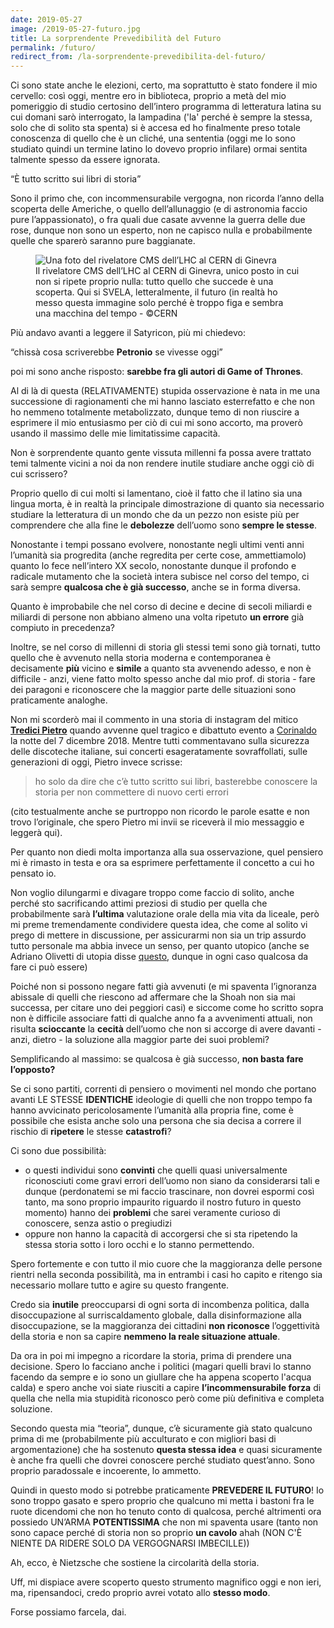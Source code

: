 ```yaml
---
date: 2019-05-27
image: /2019-05-27-futuro.jpg
title: La sorprendente Prevedibilità del Futuro
permalink: /futuro/
redirect_from: /la-sorprendente-prevedibilita-del-futuro/
---
```

Ci sono state anche le elezioni, certo, ma soprattutto è stato fondere il mio cervello: così oggi, mentre ero in biblioteca, proprio a metà del mio pomeriggio di studio certosino dell’intero programma di letteratura latina su cui domani sarò interrogato, la lampadina ('la' perché è sempre la stessa, solo che di solito sta spenta) si è accesa ed ho finalmente preso totale conoscenza di quello che è un cliché, una sententia (oggi me lo sono studiato quindi un termine latino lo dovevo proprio infilare) ormai sentita talmente spesso da essere ignorata.

<q>È tutto scritto sui libri di storia</q>

Sono il primo che, con incommensurabile vergogna, non ricorda l’anno della scoperta delle Americhe, o quello dell’allunaggio (e di astronomia faccio pure l’appassionato), o fra quali due casate avvenne la guerra delle due rose, dunque non sono un esperto, non ne capisco nulla e probabilmente quelle che sparerò saranno pure baggianate.

<figure><picture>
  <img class='u-photo' src='{{ image }}' alt='Una foto del rivelatore CMS dell’LHC al CERN di Ginevra'>
  <figcaption>Il rivelatore CMS dell’LHC al CERN di Ginevra, unico posto in cui non si ripete proprio nulla: tutto quello che succede è una scoperta. Qui si SVELA, letteralmente, il futuro (in realtà ho messo questa immagine solo perché è troppo figa e sembra una macchina del tempo  -  &copy;CERN</figcaption>
</picture></figure>

Più andavo avanti a leggere il Satyricon, più mi chiedevo:

“chissà cosa scriverebbe **Petronio** se vivesse oggi”

poi mi sono anche risposto: **sarebbe fra gli autori di Game of Thrones**.

Al di là di questa (RELATIVAMENTE) stupida osservazione è nata in me una successione di ragionamenti che mi hanno lasciato esterrefatto e che non ho nemmeno totalmente metabolizzato, dunque temo di non riuscire a esprimere il mio entusiasmo per ciò di cui mi sono accorto, ma proverò usando il massimo delle mie limitatissime capacità.

Non è sorprendente quanto gente vissuta millenni fa possa avere trattato temi talmente vicini a noi da non rendere inutile studiare anche oggi ciò di cui scrissero?

Proprio quello di cui molti si lamentano, cioè il fatto che il latino sia una lingua morta, è in realtà la principale dimostrazione di quanto sia necessario studiare la letteratura di un mondo che da un pezzo non esiste più per comprendere che alla fine le **debolezze** dell’uomo sono **sempre le stesse**.

Nonostante i tempi possano evolvere, nonostante negli ultimi venti anni l’umanità sia progredita (anche regredita per certe cose, ammettiamolo) quanto lo fece nell’intero XX secolo, nonostante dunque il profondo e radicale mutamento che la società intera subisce nel corso del tempo, ci sarà sempre **qualcosa che è già successo**, anche se in forma diversa.

Quanto è improbabile che nel corso di decine e decine di secoli miliardi e miliardi di persone non abbiano almeno una volta ripetuto **un errore** già compiuto in precedenza?

Inoltre, se nel corso di millenni di storia gli stessi temi sono già tornati, tutto quello che è avvenuto nella storia moderna e contemporanea è decisamente **più** vicino e **simile** a quanto sta avvenendo adesso, e non è difficile - anzi, viene fatto molto spesso anche dal mio prof. di storia - fare dei paragoni e riconoscere che la maggior parte delle situazioni sono praticamente analoghe.

Non mi scorderò mai il commento in una storia di instagram del mitico [**Tredici Pietro**](https://www.instagram.com/tredicipietrotredici/ '@tredicipietrotredici su Instagram') quando avvenne quel tragico e dibattuto evento a [Corinaldo](https://www.ilpost.it/tag/corinaldo/ 'tag “Corinaldo” su ilPost') la notte del 7 dicembre 2018. Mentre tutti commentavano sulla sicurezza delle discoteche italiane, sui concerti esageratamente sovraffollati, sulle generazioni di oggi, Pietro invece scrisse:

> ho solo da dire che c’è tutto scritto sui libri, basterebbe conoscere la storia per non commettere di nuovo certi errori

(cito testualmente anche se purtroppo non ricordo le parole esatte e non trovo l’originale, che spero Pietro mi invii se riceverà il mio messaggio e leggerà qui).

Per quanto non diedi molta importanza alla sua osservazione, quel pensiero mi è rimasto in testa e ora sa esprimere perfettamente il concetto a cui ho pensato io. 

Non voglio dilungarmi e divagare troppo come faccio di solito, anche perché sto sacrificando attimi preziosi di studio per quella che probabilmente sarà **l’ultima** valutazione orale della mia vita da liceale, però mi preme tremendamente condividere questa idea, che come al solito vi prego di mettere in discussione, per assicurarmi non sia un trip assurdo tutto personale ma abbia invece un senso, per quanto utopico (anche se Adriano Olivetti di utopia disse [questo](https://aforismi.meglio.it/aforisma.htm?id=e09d 'Adriano Olivetti sull’utopia'), dunque in ogni caso qualcosa da fare ci può essere)

Poiché non si possono negare fatti già avvenuti (e mi spaventa l’ignoranza abissale di quelli che riescono ad affermare che la Shoah non sia mai successa, per citare uno dei peggiori casi) e siccome come ho scritto sopra non è difficile associare fatti di qualche anno fa a avvenimenti attuali, non risulta **scioccante** la **cecità** dell’uomo che non si accorge di avere davanti - anzi, dietro - la soluzione alla maggior parte dei suoi problemi?

Semplificando al massimo: se qualcosa è già successo, **non basta fare l’opposto?**

Se ci sono partiti, correnti di pensiero o movimenti nel mondo che portano avanti LE STESSE **IDENTICHE** ideologie di quelli che non troppo tempo fa hanno avvicinato pericolosamente l’umanità alla propria fine, come è possibile che esista anche solo una persona che sia decisa a correre il rischio di **ripetere** le stesse **catastrofi**?


Ci sono due possibilità:

- o questi individui sono **convinti** che quelli quasi universalmente riconosciuti come gravi errori dell’uomo non siano da considerarsi tali e dunque (perdonatemi se mi faccio trascinare, non dovrei espormi così tanto, ma sono proprio impaurito riguardo il nostro futuro in questo momento) hanno dei **problemi** che sarei veramente curioso di conoscere, senza astio o pregiudizi
- oppure non hanno la capacità di accorgersi che si sta ripetendo la stessa storia sotto i loro occhi e lo stanno permettendo.

Spero fortemente e con tutto il mio cuore che la maggioranza delle persone rientri nella seconda possibilità, ma in entrambi i casi ho capito e ritengo sia necessario mollare tutto e agire su questo frangente.

Credo sia **inutile** preoccuparsi di ogni sorta di incombenza politica, dalla disoccupazione al surriscaldamento globale, dalla disinformazione alla disoccupazione, se la maggioranza dei cittadini **non riconosce** l’oggettività della storia e non sa capire **nemmeno la reale situazione attuale**.

Da ora in poi mi impegno a ricordare la storia, prima di prendere una decisione. Spero lo facciano anche i politici (magari quelli bravi lo stanno facendo da sempre e io sono un giullare che ha appena scoperto l'acqua calda) e spero anche voi siate riusciti a capire **l’incommensurabile forza** di quella che nella mia stupidità riconosco però come più definitiva e completa soluzione.

Secondo questa mia “teoria”, dunque, c’è sicuramente già stato qualcuno prima di me (probabilmente più acculturato e con migliori basi di argomentazione) che ha sostenuto **questa stessa idea** e quasi sicuramente è anche fra quelli che dovrei conoscere perché studiato quest’anno. Sono proprio paradossale e incoerente, lo ammetto.

Quindi in questo modo si potrebbe praticamente **PREVEDERE IL FUTURO**! Io sono troppo gasato e spero proprio che qualcuno mi metta i bastoni fra le ruote dicendomi che non ho tenuto conto di qualcosa, perché altrimenti ora possiedo UN’ARMA **POTENTISSIMA** che non mi spaventa usare (tanto non sono capace perché di storia non so proprio **un cavolo** ahah (NON C'È NIENTE DA RIDERE SOLO DA VERGOGNARSI IMBECILLE))

Ah, ecco, è Nietzsche che sostiene la circolarità della storia.

Uff, mi dispiace avere scoperto questo strumento magnifico oggi e non ieri, ma, ripensandoci, credo proprio avrei votato allo **stesso modo**.

Forse possiamo farcela, dai.
